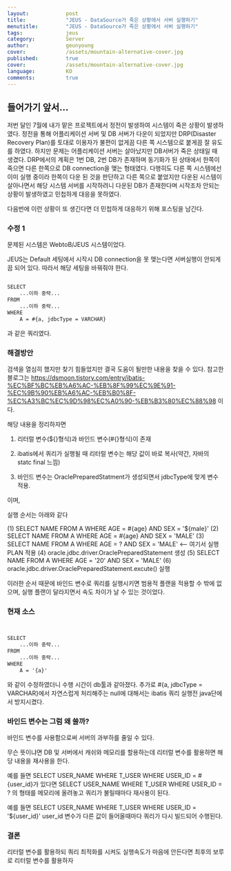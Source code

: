 ```yaml
---
layout:            post
title:             "JEUS - DataSource가 죽은 상황에서 서버 실행하기"
menutitle:         "JEUS - DataSource가 죽은 상황에서 서버 실행하기"
tags:              jeus
category:          Server
author:            geunyoung
cover:             /assets/mountain-alternative-cover.jpg
published:         true
cover:             /assets/mountain-alternative-cover.jpg
language:          KO
comments:          true
---
```


## 들어가기 앞서...

저번 달인 7월에 내가 맡은 프로젝트에서 정전이 발생하여 시스템이 죽은 상황이 발생하였다. 
정전을 통해 어플리케이션 서버 및 DB 서버가 다운이 되었지만 DRP(Disaster Recovery Plan)를 토대로 이용자가 불편이 없게끔 다른 쪽 시스템으로 붙게끔 잘 유도를 하였다. 
하지만 문제는 어플리케이션 서버는 살아났지만 DB서버가 죽은 상태일 때 생겼다. DRP에서의 계획은 1번 DB, 2번 DB가 존재하며 동기화가 된 상태에서 한쪽이 죽으면 다른 한쪽으로 DB connection을 맺는 형태였다. 다행히도 다른 쪽 시스템에선 이미 실행 중이라 한쪽이 다운 된 것을 판단하고 다른 쪽으로 붙었지만 다운된 시스템이 살아나면서 해당 시스템 서버를 시작하려니 다운된 DB가 존재한다며 시작조차 안되는 상황이 발생하였고 민첩하게 대응을 못하였다.   

다음번에 이런 상황이 또 생긴다면 더 민첩하게 대응하기 위해 포스팅을 남긴다.


### 수정 1

문제된 시스템은 WebtoB/JEUS 시스템이었다.

JEUS는 Default 세팅에서 시작시 DB connection을 못 맺는다면 서버실행이 안되게끔 되어 있다.
따라서 해당 세팅을 바꿔줘야 한다.



```xml

SELECT
	...이하 중략...
FROM
	...이하 중략...
WHERE 
	A = #{a, jdbcType = VARCHAR}

```

과 같은 쿼리였다.


### 해결방안

검색을 열심히 했지만 찾기 힘들었지만 결국 도움이 될만한 내용을 찾을 수 있다.
참고한 블로그는 https://dsmoon.tistory.com/entry/ibatis-%EC%BF%BC%EB%A6%AC-%EB%8F%99%EC%9E%91-%EC%9B%90%EB%A6%AC-%EB%B0%8F-%EC%A3%BC%EC%9D%98%EC%A0%90-%EB%B3%80%EC%88%98 이다.

해당 내용을 정리하자면 

1. 리터럴 변수(${}형식)과 바인드 변수(#{}형식)이 존재

2. ibatis에서 쿼리가 실행될 때 리터럴 변수는 해당 값이 바로 복사(약간, 자바의 statc final 느낌)

3. 바인드 변수는 OraclePreparedStatment가 생성되면서 jdbcType에 맞게 변수 적용.

이며,


실행 순서는 아래와 같다

(1) SELECT NAME FROM A WHERE AGE = #{age} AND SEX = '${male}'
(2) SELECT NAME FROM A WHERE AGE = #{age} AND SEX = 'MALE'
(3) SELECT NAME FROM A WHERE AGE = ? AND SEX = 'MALE' <-- 여기서 실행 PLAN 적용
(4) oracle.jdbc.driver.OraclePreparedStatement 생성
(5) SELECT NAME FROM A WHERE AGE = '20' AND SEX = 'MALE'
(6) oracle.jdbc.driver.OraclePreparedStatement.excute() 실행

이러한 순서 때문에 바인드 변수로 쿼리를 실행시키면 범용적 플랜을 적용할 수 밖에 없으며,
실행 플랜이 달라지면서 속도 차이가 날 수 있는 것이었다.


### 현재 소스

```xml


SELECT
	...이하 중략...
FROM
	...이하 중략...
WHERE 
	A = '{a}'

```

와 같이 수정하였더니 수행 시간이 db툴과 같아졌다.
추가로 #{a, jdbcType = VARCHAR}에서 자연스럽게 처리해주는 null에 대해서는 ibatis 쿼리 실행전 java단에서 방지시켰다.

### 바인드 변수는 그럼 왜 쓸까?

바인드 변수를 사용함으로써 서버의 과부하를 줄일 수 있다.

무슨 뜻이냐면 DB 및 서버에서 캐쉬와 메모리를 할용하는데 리터럴 변수를 활용하면 해당 내용을 재사용을 한다.

예를 들면 SELECT USER_NAME WHERE T_USER WHERE USER_ID = #{user_id}가 있다면
SELECT USER_NAME WHERE T_USER WHERE USER_ID = ? 의 형태를 메모리에 올려놓고 쿼리가 불릴때마다 재사용이 된다.

예를 들면 SELECT USER_NAME WHERE T_USER WHERE USER_ID = '${user_id}'
user_id 변수가 다른 값이 들어올때마다 쿼리가 다시 빌드되어 수행된다.


### 결론

리터럴 변수를 활용하되 쿼리 최적화를 시켜도 실행속도가 마음에 안든다면 최후의 보루로 리터럴 변수를 활용하자
